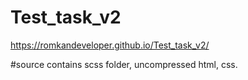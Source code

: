 # Test_task_v2
https://romkandeveloper.github.io/Test_task_v2/

#source contains scss folder, uncompressed html, css.
